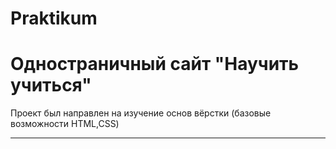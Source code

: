# Praktikum

Одностраничный сайт "Научить учиться"
=====================


Проект был направлен на изучение основ вёрстки (базовые возможности HTML,CSS)
***
